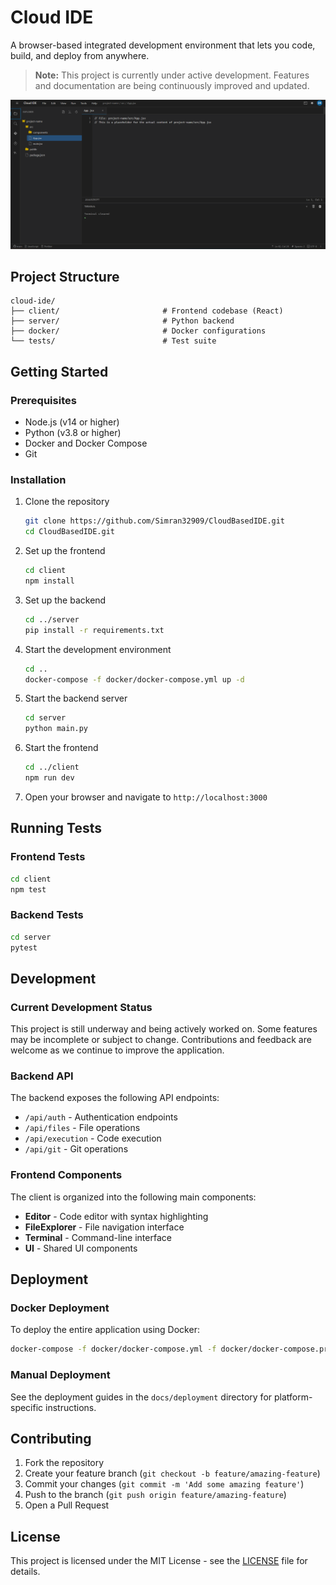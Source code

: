 # Cloud IDE

A browser-based integrated development environment that lets you code, build, and deploy from anywhere.

> **Note:** This project is currently under active development. Features and documentation are being continuously improved and updated.

![Cloud IDE Interface](docs/images/img.png)

## Project Structure

```
cloud-ide/
├── client/                       # Frontend codebase (React)
├── server/                       # Python backend
├── docker/                       # Docker configurations
└── tests/                        # Test suite
```

## Getting Started

### Prerequisites

- Node.js (v14 or higher)
- Python (v3.8 or higher)
- Docker and Docker Compose
- Git

### Installation

1. Clone the repository
   ```bash
   git clone https://github.com/Simran32909/CloudBasedIDE.git
   cd CloudBasedIDE.git
   ```

2. Set up the frontend
   ```bash
   cd client
   npm install
   ```

3. Set up the backend
   ```bash
   cd ../server
   pip install -r requirements.txt
   ```

4. Start the development environment
   ```bash
   cd ..
   docker-compose -f docker/docker-compose.yml up -d
   ```

5. Start the backend server
   ```bash
   cd server
   python main.py
   ```

6. Start the frontend
   ```bash
   cd ../client
   npm run dev
   ```

7. Open your browser and navigate to `http://localhost:3000`

## Running Tests

### Frontend Tests
```bash
cd client
npm test
```

### Backend Tests
```bash
cd server
pytest
```

## Development

### Current Development Status

This project is still underway and being actively worked on. Some features may be incomplete or subject to change. Contributions and feedback are welcome as we continue to improve the application.

### Backend API

The backend exposes the following API endpoints:

- `/api/auth` - Authentication endpoints
- `/api/files` - File operations
- `/api/execution` - Code execution
- `/api/git` - Git operations

### Frontend Components

The client is organized into the following main components:

- **Editor** - Code editor with syntax highlighting
- **FileExplorer** - File navigation interface
- **Terminal** - Command-line interface
- **UI** - Shared UI components

## Deployment

### Docker Deployment

To deploy the entire application using Docker:

```bash
docker-compose -f docker/docker-compose.yml -f docker/docker-compose.prod.yml up -d
```

### Manual Deployment

See the deployment guides in the `docs/deployment` directory for platform-specific instructions.

## Contributing

1. Fork the repository
2. Create your feature branch (`git checkout -b feature/amazing-feature`)
3. Commit your changes (`git commit -m 'Add some amazing feature'`)
4. Push to the branch (`git push origin feature/amazing-feature`)
5. Open a Pull Request

## License

This project is licensed under the MIT License - see the [LICENSE](LICENSE) file for details.
